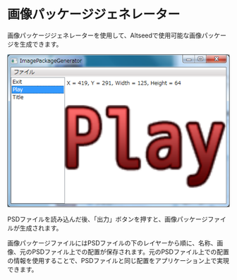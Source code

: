 ﻿# 画像パッケージジェネレーター
画像パッケージジェネレーターを使用して、Altseedで使用可能な画像パッケージを生成できます。

![画像パッケージジェネレーター外観](img/ImagePackageGenerator.png)

PSDファイルを読み込んだ後、「出力」ボタンを押すと、画像パッケージファイルが生成されます。

画像パッケージファイルにはPSDファイルの下のレイヤーから順に、名称、画像、元のPSDファイル上での配置が保存されます。元のPSDファイル上での配置の情報を使用することで、PSDファイルと同じ配置をアプリケーション上で実現できます。








